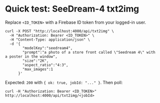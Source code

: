 # Quick test: SeeDream-4 txt2img

Replace `<ID_TOKEN>` with a Firebase ID token from your logged-in user.

```
curl -X POST "http://localhost:4000/api/txt2img" \
  -H "Authorization: Bearer <ID_TOKEN>" \
  -H "Content-Type: application/json" \
  -d '{
        "modelKey":"seedream4",
        "prompt":"a photo of a store front called \"Seedream 4\" with a poster in the window",
        "size":"2K",
        "aspect_ratio":"4:3",
        "max_images":1
      }'
```

Expected: `200` with `{ ok: true, jobId: "..." }`. Then poll:

```
curl -H "Authorization: Bearer <ID_TOKEN>" http://localhost:4000/api/txt2img/<jobId>
```
